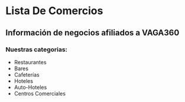 # Lista De Comercios

Información de negocios afiliados a VAGA360
---

### Nuestras categorias:

- Restaurantes
- Bares
- Cafeterías
- Hoteles
- Auto-Hoteles
- Centros Comerciales
